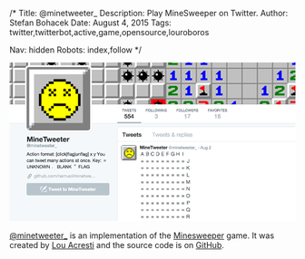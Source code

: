 /*
Title: @minetweeter_
Description: Play MineSweeper on Twitter.
Author: Stefan Bohacek
Date: August 4, 2015
Tags: twitter,twitterbot,active,game,opensource,louroboros

Nav: hidden
Robots: index,follow
*/

[![](/content/bots/twitterbots/images/minetweeter_.png)](https://twitter.com/minetweeter_)

[@minetweeter_](https://twitter.com/minetweeter_) is an implementation of the [Minesweeper](https://en.wikipedia.org/wiki/Minesweeper_(video_game)) game. It was created by [Lou Acresti](https://twitter.com/louroboros) and the source code is on [GitHub](https://github.com/namuol/minetweeter).